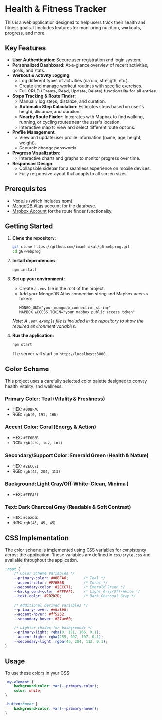 # Health & Fitness Tracker

This is a web application designed to help users track their health and fitness goals. It includes features for monitoring nutrition, workouts, progress, and more.

## Key Features

- **User Authentication**: Secure user registration and login system.
- **Personalized Dashboard**: At-a-glance overview of recent activities, goals, and stats.
- **Workout & Activity Logging**:
    - Log different types of activities (cardio, strength, etc.).
    - Create and manage workout routines with specific exercises.
    - Full CRUD (Create, Read, Update, Delete) functionality for all entries.
- **Steps Tracking & Route Finder**:
    - Manually log steps, distance, and duration.
    - **Automatic Step Calculation**: Estimates steps based on user's height, distance, and duration.
    - **Nearby Route Finder**: Integrates with Mapbox to find walking, running, or cycling routes near the user's location.
    - Interactive map to view and select different route options.
- **Profile Management**:
    - View and update user profile information (name, age, height, weight).
    - Securely change passwords.
- **Progress Visualization**:
    - Interactive charts and graphs to monitor progress over time.
- **Responsive Design**:
    - Collapsible sidebar for a seamless experience on mobile devices.
    - Fully responsive layout that adapts to all screen sizes.

## Prerequisites

- [Node.js](https://nodejs.org/) (which includes npm)
- [MongoDB Atlas](https://www.mongodb.com/cloud/atlas) account for the database.
- [Mapbox Account](https://www.mapbox.com/) for the route finder functionality.

## Getting Started

1.  **Clone the repository:**
    ```sh
    git clone https://github.com/imanhaikal/g6-webprog.git
    cd g6-webprog
    ```

2.  **Install dependencies:**
    ```sh
    npm install
    ```

3.  **Set up your environment:**
    - Create a `.env` file in the root of the project.
    - Add your MongoDB Atlas connection string and Mapbox access token:
      ```
      MONGO_URI="your_mongodb_connection_string"
      MAPBOX_ACCESS_TOKEN="your_mapbox_public_access_token"
      ```
    *Note: A `.env.example` file is included in the repository to show the required environment variables.*

4.  **Run the application:**
    ```sh
    npm start
    ```
    The server will start on `http://localhost:3000`.

## Color Scheme

This project uses a carefully selected color palette designed to convey health, vitality, and wellness:

### Primary Color: Teal (Vitality & Freshness)
- HEX: `#00BFA6`
- RGB: `rgb(0, 191, 166)`

### Accent Color: Coral (Energy & Action)
- HEX: `#FF6B6B`
- RGB: `rgb(255, 107, 107)`

### Secondary/Support Color: Emerald Green (Health & Nature)
- HEX: `#2ECC71`
- RGB: `rgb(46, 204, 113)`

### Background: Light Gray/Off-White (Clean, Minimal)
- HEX: `#FFFAF1`

### Text: Dark Charcoal Gray (Readable & Soft Contrast)
- HEX: `#2D2D2D`
- RGB: `rgb(45, 45, 45)`

## CSS Implementation

The color scheme is implemented using CSS variables for consistency across the application. These variables are defined in `css/style.css` and available throughout the application.

```css
:root {
    /* Color Scheme Variables */
    --primary-color: #00BFA6;       /* Teal */
    --accent-color: #FF6B6B;        /* Coral */
    --secondary-color: #2ECC71;     /* Emerald Green */
    --background-color: #FFFAF1;    /* Light Gray/Off-White */
    --text-color: #2D2D2D;          /* Dark Charcoal Gray */
    
    /* Additional derived variables */
    --primary-hover: #00a890;
    --accent-hover: #ff5252;
    --secondary-hover: #27ae60;
    
    /* Lighter shades for backgrounds */
    --primary-light: rgba(0, 191, 166, 0.1);
    --accent-light: rgba(255, 107, 107, 0.1);
    --secondary-light: rgba(46, 204, 113, 0.1);
}
```

## Usage

To use these colors in your CSS:

```css
.my-element {
    background-color: var(--primary-color);
    color: white;
}

.button:hover {
    background-color: var(--primary-hover);
}
```
